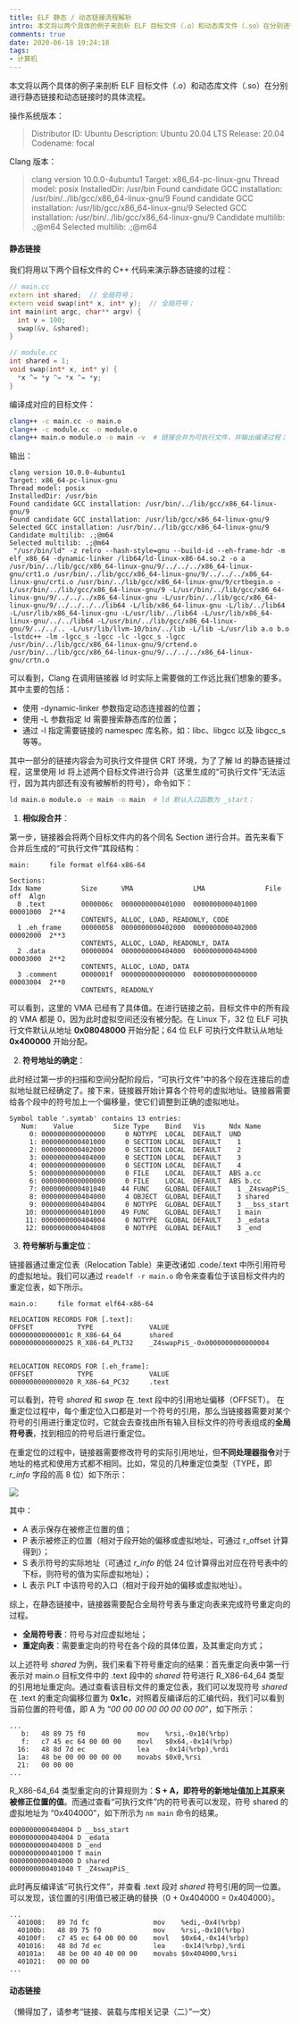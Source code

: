 ```yaml
---
title: ELF 静态 / 动态链接流程解析
intro: 本文将以两个具体的例子来剖析 ELF 目标文件（.o）和动态库文件（.so）在分别进行静态链接和动态链接时的具体流程。
comments: true
date: 2020-06-18 19:24:18
tags:
- 计算机
---
```


本文将以两个具体的例子来剖析 ELF 目标文件（.o）和动态库文件（.so）在分别进行静态链接和动态链接时的具体流程。

操作系统版本：

> Distributor ID:	Ubuntu
Description:	Ubuntu 20.04 LTS
Release:	20.04
Codename:	focal

Clang 版本：

> clang version 10.0.0-4ubuntu1 
Target: x86_64-pc-linux-gnu
Thread model: posix
InstalledDir: /usr/bin
Found candidate GCC installation: /usr/bin/../lib/gcc/x86_64-linux-gnu/9
Found candidate GCC installation: /usr/lib/gcc/x86_64-linux-gnu/9
Selected GCC installation: /usr/bin/../lib/gcc/x86_64-linux-gnu/9
Candidate multilib: .;@m64
Selected multilib: .;@m64

#### 静态链接

我们将用以下两个目标文件的 C++ 代码来演示静态链接的过程：

```cpp
// main.cc
extern int shared;  // 全局符号；
extern void swap(int* x, int* y);  // 全局符号；
int main(int argc, char** argv) {
  int v = 100;
  swap(&v, &shared);
}

// module.cc
int shared = 1;
void swap(int* x, int* y) {
  *x ^= *y ^= *x ^= *y;
}
```

编译成对应的目标文件：

```bash
clang++ -c main.cc -o main.o
clang++ -c module.cc -o module.o
clang++ main.o module.o -o main -v  # 链接合并为可执行文件，并输出编译过程；
```

输出：

```text
clang version 10.0.0-4ubuntu1 
Target: x86_64-pc-linux-gnu
Thread model: posix
InstalledDir: /usr/bin
Found candidate GCC installation: /usr/bin/../lib/gcc/x86_64-linux-gnu/9
Found candidate GCC installation: /usr/lib/gcc/x86_64-linux-gnu/9
Selected GCC installation: /usr/bin/../lib/gcc/x86_64-linux-gnu/9
Candidate multilib: .;@m64
Selected multilib: .;@m64
 "/usr/bin/ld" -z relro --hash-style=gnu --build-id --eh-frame-hdr -m elf_x86_64 -dynamic-linker /lib64/ld-linux-x86-64.so.2 -o a /usr/bin/../lib/gcc/x86_64-linux-gnu/9/../../../x86_64-linux-gnu/crt1.o /usr/bin/../lib/gcc/x86_64-linux-gnu/9/../../../x86_64-linux-gnu/crti.o /usr/bin/../lib/gcc/x86_64-linux-gnu/9/crtbegin.o -L/usr/bin/../lib/gcc/x86_64-linux-gnu/9 -L/usr/bin/../lib/gcc/x86_64-linux-gnu/9/../../../x86_64-linux-gnu -L/usr/bin/../lib/gcc/x86_64-linux-gnu/9/../../../../lib64 -L/lib/x86_64-linux-gnu -L/lib/../lib64 -L/usr/lib/x86_64-linux-gnu -L/usr/lib/../lib64 -L/usr/lib/x86_64-linux-gnu/../../lib64 -L/usr/bin/../lib/gcc/x86_64-linux-gnu/9/../../.. -L/usr/lib/llvm-10/bin/../lib -L/lib -L/usr/lib a.o b.o -lstdc++ -lm -lgcc_s -lgcc -lc -lgcc_s -lgcc /usr/bin/../lib/gcc/x86_64-linux-gnu/9/crtend.o /usr/bin/../lib/gcc/x86_64-linux-gnu/9/../../../x86_64-linux-gnu/crtn.o
```

可以看到，Clang 在调用链接器 ld 时实际上需要做的工作远比我们想象的要多。其中主要的包括：

* 使用 -dynamic-linker 参数指定动态连接器的位置；
* 使用 -L 参数指定 ld 需要搜索静态库的位置；
* 通过 -l 指定需要链接的 namespec 库名称，如：libc、libgcc 以及 libgcc_s 等等。

其中一部分的链接内容会为可执行文件提供 CRT 环境，为了了解 ld 的静态链接过程，这里使用 ld 将上述两个目标文件进行合并（这里生成的“可执行文件”无法运行，因为其内部还有没有被解析的符号），命令如下：

```bash
ld main.o module.o -e main -o main  # ld 默认入口函数为 _start；
```

1. **相似段合并**：

第一步，链接器会将两个目标文件内的各个同名 Section 进行合并。首先来看下合并后生成的“可执行文件”其段结构：

```text
main:     file format elf64-x86-64

Sections:
Idx Name          Size      VMA               LMA               File off  Algn
  0 .text         0000006c  0000000000401000  0000000000401000  00001000  2**4
                  CONTENTS, ALLOC, LOAD, READONLY, CODE
  1 .eh_frame     00000058  0000000000402000  0000000000402000  00002000  2**3
                  CONTENTS, ALLOC, LOAD, READONLY, DATA
  2 .data         00000004  0000000000404000  0000000000404000  00003000  2**2
                  CONTENTS, ALLOC, LOAD, DATA
  3 .comment      0000001f  0000000000000000  0000000000000000  00003004  2**0
                  CONTENTS, READONLY
```

可以看到，这里的 VMA 已经有了具体值。在进行链接之前，目标文件中的所有段的 VMA 都是 0，因为此时虚拟空间还没有被分配。在 Linux 下，32 位 ELF 可执行文件默认从地址 **0x08048000** 开始分配；64 位 ELF 可执行文件默认从地址 **0x400000** 开始分配。

2. **符号地址的确定**：

此时经过第一步的扫描和空间分配阶段后，“可执行文件”中的各个段在连接后的虚拟地址就已经确定了。接下来，链接器开始计算各个符号的虚拟地址。链接器需要给各个段中的符号加上一个偏移量，使它们调整到正确的虚拟地址。

```text
Symbol table '.symtab' contains 13 entries:
   Num:    Value          Size Type    Bind   Vis      Ndx Name
     0: 0000000000000000     0 NOTYPE  LOCAL  DEFAULT  UND 
     1: 0000000000401000     0 SECTION LOCAL  DEFAULT    1 
     2: 0000000000402000     0 SECTION LOCAL  DEFAULT    2 
     3: 0000000000404000     0 SECTION LOCAL  DEFAULT    3 
     4: 0000000000000000     0 SECTION LOCAL  DEFAULT    4 
     5: 0000000000000000     0 FILE    LOCAL  DEFAULT  ABS a.cc
     6: 0000000000000000     0 FILE    LOCAL  DEFAULT  ABS b.cc
     7: 0000000000401040    44 FUNC    GLOBAL DEFAULT    1 _Z4swapPiS_
     8: 0000000000404000     4 OBJECT  GLOBAL DEFAULT    3 shared
     9: 0000000000404004     0 NOTYPE  GLOBAL DEFAULT    3 __bss_start
    10: 0000000000401000    49 FUNC    GLOBAL DEFAULT    1 main
    11: 0000000000404004     0 NOTYPE  GLOBAL DEFAULT    3 _edata
    12: 0000000000404008     0 NOTYPE  GLOBAL DEFAULT    3 _end
```

3. **符号解析与重定位**：

链接器通过重定位表（Relocation Table）来更改诸如 .code/.text 中所引用符号的虚拟地址。我们可以通过 `readelf -r main.o` 命令来查看位于该目标文件内的重定位表，如下所示。

```text
main.o:     file format elf64-x86-64

RELOCATION RECORDS FOR [.text]:
OFFSET           TYPE              VALUE 
000000000000001c R_X86-64_64       shared
0000000000000025 R_X86-64_PLT32    _Z4swapPiS_-0x0000000000000004


RELOCATION RECORDS FOR [.eh_frame]:
OFFSET           TYPE              VALUE 
0000000000000020 R_X86-64_PC32     .text
```

可以看到，符号 *shared* 和 *swap* 在 .text 段中的引用地址偏移（OFFSET）。 在重定位过程中，每个重定位入口都是对一个符号的引用，那么当链接器需要对某个符号的引用进行重定位时，它就会去查找由所有输入目标文件的符号表组成的**全局符号表**，找到相应的符号后进行重定位。

在重定位的过程中，链接器需要修改符号的实际引用地址，但**不同处理器指令**对于地址的格式和使用方式都不相同。比如，常见的几种重定位类型（TYPE，即 *r_info* 字段的高 8 位）如下所示：

![](1.png)

其中：

* A 表示保存在被修正位置的值；
* P 表示被修正的位置（相对于段开始的偏移或虚拟地址，可通过 r_offset 计算得到）；
* S 表示符号的实际地址（可通过 *r_info* 的低 24 位计算得出对应在符号表中的下标，则符号的值为实际虚拟地址）；
* L 表示 PLT 中该符号的入口（相对于段开始的偏移或虚拟地址）。

综上，在静态链接中，链接器需要配合全局符号表与重定向表来完成符号重定向的过程。

* **全局符号表**：符号与对应虚拟地址；
* **重定向表**：需要重定向的符号在各个段的具体位置，及其重定向方式；

以上述符号 *shared* 为例，我们来看下符号重定向的结果：首先重定向表中第一行表示对 main.o 目标文件中的 .text 段中的 *shared* 符号进行 R_X86-64_64 类型的引用地址重定向。通过查看该目标文件的重定位表，我们可以发现符号 *shared* 在 .text 的重定向偏移位置为 **0x1c**，对照着反编译后的汇编代码，我们可以看到当前位置的符号值，即 A 为 “*00 00 00 00 00 00 00 00*”，如下所示：

```text
...
   b:	48 89 75 f0          	mov    %rsi,-0x10(%rbp)
   f:	c7 45 ec 64 00 00 00 	movl   $0x64,-0x14(%rbp)
  16:	48 8d 7d ec          	lea    -0x14(%rbp),%rdi
  1a:	48 be 00 00 00 00 00 	movabs $0x0,%rsi
  21:	00 00 00 
...
```

R_X86-64_64 类型重定向的计算规则为：**S + A，即符号的新地址值加上其原来被修正位置的值**。而通过查看“可执行文件”内的符号表可以发现，符号 shared 的虚拟地址为 “0x404000”，如下所示为 `nm main` 命令的结果。

```text
0000000000404004 D __bss_start
0000000000404004 D _edata
0000000000404008 D _end
0000000000401000 T main
0000000000404000 D shared
0000000000401040 T _Z4swapPiS_
```

此时再反编译该“可执行文件”，并查看 .text 段对 *shared* 符号引用的同一位置。可以发现，该位置的引用值已被正确的替换（0 + 0x404000 = 0x404000）。

```text
...
  401008:	89 7d fc             	mov    %edi,-0x4(%rbp)
  40100b:	48 89 75 f0          	mov    %rsi,-0x10(%rbp)
  40100f:	c7 45 ec 64 00 00 00 	movl   $0x64,-0x14(%rbp)
  401016:	48 8d 7d ec          	lea    -0x14(%rbp),%rdi
  40101a:	48 be 00 40 40 00 00 	movabs $0x404000,%rsi
  401021:	00 00 00 
...
```

#### 动态链接

（懒得加了，请参考“链接、装载与库相关记录（二）”一文）
